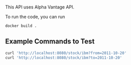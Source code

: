 # 

This API uses Alpha Vantage API.

To run the code, you can run 

```zsh
docker build .
```

## Example Commands to Test

```zsh
curl 'http://localhost:8080/stock/ibm?from=2011-10-20'
curl 'http://localhost:8080/stock/ibm?to=2011-10-20'
```
